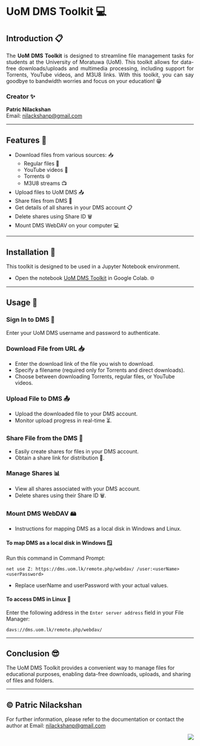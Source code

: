 # UoM DMS Toolkit 💻

## Introduction 📋

<div style="text-align: justify;">
The <strong >UoM DMS Toolkit</strong> is designed to streamline file management tasks for students at the University of Moratuwa (UoM). This toolkit allows for data-free downloads/uploads and multimedia processing, including support for Torrents, YouTube videos, and M3U8 links. With this toolkit, you can say goodbye to bandwidth worries and focus on your education! 😁
</div>

### Creator ✨

**Patric Nilackshan**  
Email: [nilackshanp@gmail.com](mailto:nilackshanp@gmail.com)

---

## Features 🌟

- Download files from various sources: 📥
  - Regular files 📄
  - YouTube videos 🎥
  - Torrents 🌐
  - M3U8 streams 📺
- Upload files to UoM DMS 📤
- Share files from DMS 🔗
- Get details of all shares in your DMS account 📋
- Delete shares using Share ID 🗑️
- Mount DMS WebDAV on your computer 💻

---

## Installation 🔧

This toolkit is designed to be used in a Jupyter Notebook environment.

- Open the notebook [UoM DMS Toolkit](https://colab.research.google.com/github/patricnilackshan/UoM_DMS_Toolkit/blob/main/UoM_DMS_Toolkit_by_Patric.ipynb) in Google Colab. 🌐

---

## Usage 🚀

### Sign In to DMS 🔑

Enter your UoM DMS username and password to authenticate.

### Download File from URL 📥

- Enter the download link of the file you wish to download.
- Specify a filename (required only for Torrents and direct downloads).
- Choose between downloading Torrents, regular files, or YouTube videos.

### Upload File to DMS 📤

- Upload the downloaded file to your DMS account.
- Monitor upload progress in real-time ⏳.

### Share File from the DMS 🔄

- Easily create shares for files in your DMS account.
- Obtain a share link for distribution 🔗.

### Manage Shares 📊

- View all shares associated with your DMS account.
- Delete shares using their Share ID 🗑️.

### Mount DMS WebDAV 🖴

- Instructions for mapping DMS as a local disk in Windows and Linux.

#### To map DMS as a local disk in Windows 🪟

Run this command in Command Prompt:

```
net use Z: https://dms.uom.lk/remote.php/webdav/ /user:<userName> <userPassword>
```

- Replace userName and userPassword with your actual values.

#### To access DMS in Linux 🐧

Enter the following address in the `Enter server address` field in your File Manager:

```
davs://dms.uom.lk/remote.php/webdav/
```

---

## Conclusion 😎

The UoM DMS Toolkit provides a convenient way to manage files for educational purposes, enabling data-free downloads, uploads, and sharing of files and folders. 

---

## © Patric Nilackshan
For further information, please refer to the documentation or contact the author at
Email: [nilackshanp@gmail.com](mailto:nilackshanp@gmail.com)

<img align="right" src="https://visitor-badge.laobi.icu/badge?page_id=patricnilackshan.UoM_DMS_Toolkit" />
